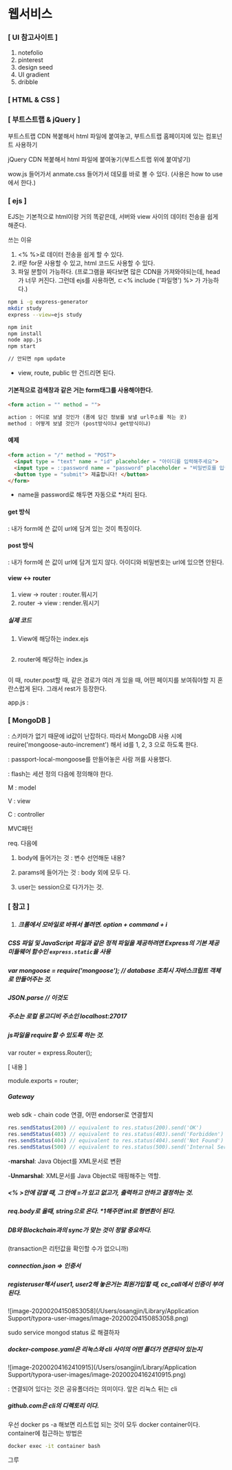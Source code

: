 # 웹서비스



### [ UI 참고사이트 ]

1. notefolio
2. pinterest
3. design seed
4. UI gradient
5. dribble



### [ HTML & CSS ]



### [ 부트스트랩 & jQuery ]

부트스트랩 CDN 복붙해서 html 파일에 붙여놓고, 부트스트랩 홈페이지에 있는 컴포넌트 사용하기

jQuery CDN 복붙해서 html 파일에 붙여놓기(부트스트랩 위에 붙여넣기)

wow.js 들어가서 anmate.css 들어가서 데모를 바로 볼 수 있다. (사용은 how to use에서 한다.)





### [ ejs ]

EJS는 기본적으로 html이랑 거의 똑같은데, 서버와 view 사이의 데이터 전송을 쉽게 해준다.

쓰는 이유

1. <% %>로 데이터 전송을 쉽게 할 수 있다.
2. if문 for문 사용할 수 있고, html 코드도 사용할 수 있다.
3. 파일 분할이 가능하다. (프로그램을 짜다보면 많은 CDN을 가져와야되는데, head가 너무 커진다. 그런데 ejs를 사용하면, ㄷ<% include ('파일명') %> 가 가능하다.)



```bash
npm i -g express-generator
mkdir study
express --view=ejs study

npm init
npm install
node app.js
npm start

// 안되면 npm update
```

* view, route, public 만 건드리면 된다.



#### 기본적으로 검색창과 같은 거는 form태그를 사용해야한다. 

```html
<form action = "" method = "">

action : 어디로 보낼 것인가 (폼에 담긴 정보를 보낼 url주소를 적는 곳)
method : 어떻게 보낼 것인가 (post방식이냐 get방식이냐)
```

 

#### 예제

```html
<form action = "/" method = "POST">
  <input type = "text" name = "id" placeholder = "아이디를 입력해주세요">
  <input type = ::password name = "password" placeholder = "비밀번호를 입력해주세요">
  <button type = "submit"> 제출합니다! </button>
</form>
```

* name을 password로 해두면 자동으로 *처리 된다.



#### get 방식

 : 내가 form에 쓴 값이 url에 담겨 있는 것이 특징이다.

#### post 방식

 : 내가 form에 쓴 값이 url에 담겨 있지 않다. 아이디와 비밀번호는 url에 있으면 안된다.





#### view <-> router

1. view -> router : router.뭐시기
2. router -> view : render.뭐시기





##### 실제 코드

1. View에 해당하는 index.ejs

```javascript

```



2. router에 해당하는 index.js

```javascript

```





이 때, router.post할 때, 같은 경로가 여러 개 있을 때, 어떤 페이지를 보여줘야할 지 혼란스럽게 된다. 그래서 rest가 등장한다.



app.js : 













### [ MongoDB ]

 : 스키마가 없기 때문에 id값이 난잡하다. 따라서 MongoDB 사용 시에 reuire('mongoose-auto-increment') 해서 id를 1, 2, 3 으로 하도록 한다.

 : passport-local-mongoose를 만들어놓은 사람 꺼를 사용했다.

 : flash는 세션 정의 다음에 정의해야 한다.



M : model

V : view

C : controller

MVC패턴



req. 다음에

1. body에 들어가는 것 : 변수 선언해둔 내용?

2. params에 들어가는 것 : body 외에 모두 다.
3. user는 session으로 다가가는 것.







### [ 참고 ]

1. ##### 크롬에서 모바일로 바꿔서 볼려면. option + command + i



#####  CSS 파일 및 JavaScript 파일과 같은 정적 파일을 제공하려면 Express의 기본 제공 미들웨어 함수인 `express.static`을 사용



##### var mongoose = require('mongoose');   // database 조회시 자바스크립트 객체로 만들어주는 것.



##### JSON.parse // 이것도



##### 주소는 로컬 몽고디비 주소인 localhost:27017



##### js파일을 require할 수 있도록 하는 것. 

var router = express.Router();

[ 내용 ]

module.exports = router;



##### Gateway

 web sdk - chain code 연결, 어떤 endorser로 연결할지





```javascript
res.sendStatus(200) // equivalent to res.status(200).send('OK')
res.sendStatus(403) // equivalent to res.status(403).send('Forbidden')
res.sendStatus(404) // equivalent to res.status(404).send('Not Found')
res.sendStatus(500) // equivalent to res.status(500).send('Internal Server Error')
```





-**marshal**: Java Object를 XML문서로 변환

-**Unmarshal**: XML문서를 Java Object로 매핑해주는 역할.



##### <% >안에 감쌀 때, 그 안에 =가 있고 없고가, 출력하고 안하고 결정하는 것.

##### req.body로 올때, string으로 온다. *1해주면 int로 형변환이 된다.

##### DB와 Blockchain과의 sync가 맞는 것이 정말 중요하다.

 (transaction은 리턴값을 확인할 수가 없으니까)



##### connection.json => 인증서



##### registeruser해서 user1, user2해 놓은거는 회원가입할 때, cc_call에서 인증이 부여된다.





![image-20200204150853058](/Users/osangjin/Library/Application Support/typora-user-images/image-20200204150853058.png)

sudo service mongod status 로 해결하자





##### docker-compose.yaml은 리눅스와 cli 사이의 어떤 폴더가 연관되어 있는지

![image-20200204162410915](/Users/osangjin/Library/Application Support/typora-user-images/image-20200204162410915.png)

 : 연결되어 있다는 것은 공유폴더라는 의미이다. 앞은 리눅스 뒤는 cli





##### github.com은 cli의 디렉토리 이다. 

우선 docker ps -a 해보면 리스트업 되는 것이 모두 docker container이다. container에 접근하는 방법은

```bash
docker exec -it container bash
```

그루

